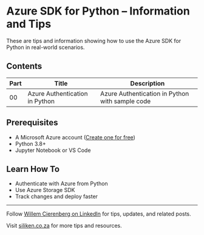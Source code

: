 # Azure SDK for Python – Information and Tips

These are tips and information showing how to use the Azure SDK for Python in real-world scenarios.

## Contents

| Part | Title                             | Description                                         |
|------|-----------------------------------|-----------------------------------------------------|
| 00   | Azure Authentication in Python    | Azure Authentication in Python with sample code     |


## Prerequisites
- A Microsoft Azure account ([Create one for free](https://azure.microsoft.com/en-us/free/))
- Python 3.8+
- Jupyter Notebook or VS Code

## Learn How To
- Authenticate with Azure from Python
- Use Azure Storage SDK
- Track changes and deploy faster

---

Follow [Willem Cierenberg on LinkedIn](https://www.linkedin.com/in/willem-cierenberg-75b81266/) for tips, updates, and related posts.

Visit [siliken.co.za](https://www.siliken.co.za) for more tips and resources.
